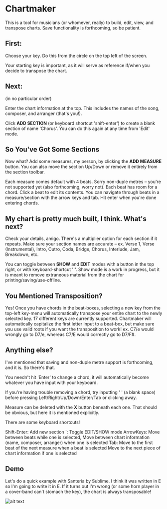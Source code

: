 <h1> Chartmaker </h1>

This is a tool for musicians (or whomever, really) to build, edit, view, and transpose charts. Save functionality is forthcoming, so be patient.

<h2> First: </h2>

Choose your key. Do this from the circle on the top left of the screen.

Your starting key is important, as it will serve as reference if/when you decide to transpose the chart.

<h2> Next: </h2>
(in no particular order)

Enter the chart information at the top. This includes the names of the song, composer, and arranger (that's you!).

Click **ADD SECTION** (or keyboard shortcut 'shift-enter') to create a blank section of name 'Chorus'. You can do this again at any time from 'Edit' mode.

<h2> So You've Got Some Sections </h2>

Now what? Add some measures, my person, by clicking the **ADD MEASURE** button. You can also move the section Up/Down or remove it entirely from the section toolbar.

Each measure comes default with 4 beats. Sorry non-duple metres – you're not supported yet (also forthcoming, worry not). Each beat has room for a chord. Click a beat to edit its contents. You can navigate through beats in a measure/section with the arrow keys and tab. Hit enter when you're done entering chords.

<h2> My chart is pretty much built, I think. What's next? </h2>

Check your details, amigo. There's a multiplier option for each section if it repeats. Make sure your section names are accurate – ex. Verse 1, Verse (Instrumental), Intro, Outro, Coda, Bridge, Chorus, Interlude, Jam, Breakdown, etc.

You can toggle between **SHOW** and **EDIT** modes with a button in the top right, or with keyboard-shortcut '`'. Show mode is  a work in progress, but it is meant to remove extraneous material from the chart for printing/saving/use-offline.

<h2> You Mentioned Transposition? </h2>

Yes! Once you have chords in the beat-boxes, selecting a new key from the top-left key-menu will automatically transpose your entire chart to the newly selected key. 17 different keys are currently supported. Chartmaker will automatically capitalize the first letter input to a beat-box, but make sure you use valid roots if you want the transposition to work! ex. C7/e would wrongly go to D7/e, whereas C7/E would correctly go to D7/F#.

<h2> Anything else? </h2>

I've mentioned that saving and non-duple metre support is forthcoming, and it is. So there's that.

You needn't hit 'Enter' to change a chord, it will automatically become whatever you have input with your keyboard.

If you're having trouble removing a chord, try inputting ' ' (a blank space) before pressing Left/Right/Up/Down/Enter/Tab or clicking away.

Measure can be deleted with the **X** button beneath each one. That should be obvious, but here it is mentioned explicitly.

There are some keyboard shortcuts!

Shift-Enter: 	Add new section
`: 				Toggle EDIT/SHOW mode
ArrowKeys:		Move between beats while one is selected,
					Move between chart information (name, composer, arranger) when one is selected
Tab:			Move to the first beat of the next measure when a beat is selected
					Move to the next piece of chart information if one is selected

<h2> Demo </h2>

Let's do a quick example with Santeria by Sublime. I think it was written in E so I'm going to write it in E. If it turns out I'm wrong (or some horn player in a cover-band can't stomach the key), the chart is always transposable!

![alt text](https://github.com/BenGoldstein88/redux-chartmaker/blob/master/src/assets/images/chartdemo.gif)

